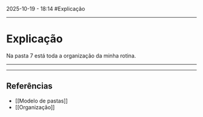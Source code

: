 2025-10-19 - 18:14
#Explicação 

---
# Explicação

Na pasta 7 está toda a organização da minha rotina.

---
---
## Referências 
 -  [[Modelo de pastas]]
 -  [[Organização]]
